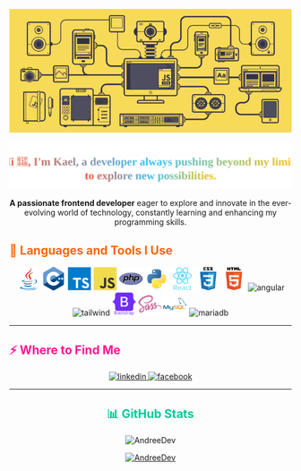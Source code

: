 <p align="center">
  <img src="https://raw.githubusercontent.com/AndreMickael-Dev/AndreMickael-Dev/main/photo.gif" alt="Tech Network GIF">
</p>

<p align="center">
  <img src="https://raw.githubusercontent.com/AndreMickael-Dev/AndreMickael-Dev/main/text.svg" alt="Colorful Developer Text">
</p>

<p align="center">
  <strong><span>A passionate frontend developer</span></strong> 
  eager to <span">explore and innovate</span> in the 
  <span>ever-evolving world of technology</span>, 
  constantly <span>learning</span> and 
  <span>enhancing</span> my programming skills.
</p>

<h2 style="color:#ff6600;">🚀 Languages and Tools I Use</h2>

<p align="center">
  <img src="https://raw.githubusercontent.com/devicons/devicon/master/icons/java/java-original.svg" alt="java" width="42" height="42" />
  <img src="https://raw.githubusercontent.com/devicons/devicon/master/icons/cplusplus/cplusplus-original.svg" alt="cplusplus" width="42" height="42" />
  <img src="https://raw.githubusercontent.com/devicons/devicon/master/icons/typescript/typescript-original.svg" alt="typescript" width="42" height="42" />
  <img src="https://raw.githubusercontent.com/devicons/devicon/master/icons/javascript/javascript-original.svg" alt="javascript" width="42" height="42" />
  <img src="https://raw.githubusercontent.com/devicons/devicon/master/icons/php/php-original.svg" alt="php" width="42" height="42" />
  <img src="https://raw.githubusercontent.com/devicons/devicon/master/icons/python/python-original.svg" alt="python" width="42" height="42" />
  <img src="https://raw.githubusercontent.com/devicons/devicon/master/icons/react/react-original-wordmark.svg" alt="react" width="42" height="42" />
  <img src="https://raw.githubusercontent.com/devicons/devicon/master/icons/css3/css3-original-wordmark.svg" alt="css3" width="42" height="42" />
  <img src="https://raw.githubusercontent.com/devicons/devicon/master/icons/html5/html5-original-wordmark.svg" alt="html5" width="42" height="42" />
  <img src="https://angular.io/assets/images/logos/angular/angular.svg" alt="angular" width="42" height="42" />
  <img src="https://www.vectorlogo.zone/logos/tailwindcss/tailwindcss-icon.svg" alt="tailwind" width="42" height="42" />
  <img src="https://raw.githubusercontent.com/devicons/devicon/master/icons/bootstrap/bootstrap-plain-wordmark.svg" alt="bootstrap" width="42" height="42" />
  <img src="https://raw.githubusercontent.com/devicons/devicon/master/icons/sass/sass-original.svg" alt="sass" width="42" height="42" />
  <img src="https://raw.githubusercontent.com/devicons/devicon/master/icons/mysql/mysql-original-wordmark.svg" alt="mysql" width="42" height="42" />
  <img src="https://www.vectorlogo.zone/logos/mariadb/mariadb-icon.svg" alt="mariadb" width="42" height="42" />
</p>

---

<h2 style="color:#ff1493;">⚡️ Where to Find Me</h2>

<p align="center">
  <a href="https://www.linkedin.com/in/andre-mickael-que-6b2572329/" target="_blank">
    <img src="https://img.shields.io/badge/LinkedIn-%230077b5.svg?style=for-the-badge&logo=linkedin&logoColor=white" alt="linkedin">
  </a>
  <a href="https://www.facebook.com/andreque20" target="_blank">
    <img src="https://img.shields.io/badge/Facebook-%231877f2.svg?style=for-the-badge&logo=facebook&logoColor=white" alt="facebook">
  </a>
</p>

---

<h2 align="center" style="color:#00cc99;">📊 GitHub Stats</h2>

<p align="center">
  <img src="https://github-readme-stats.vercel.app/api/top-langs?username=AndreeDev&show_icons=true&locale=en&layout=compact" alt="AndreeDev" />
</p>

<p align="center">
  <a href="https://github.com/ryo-ma/github-profile-trophy">
    <img src="https://github-profile-trophy.vercel.app/?username=AndreeDev" alt="AndreeDev" />
  </a>
</p>
